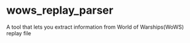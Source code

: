 # wows_replay_parser
A tool that lets you extract information from World of Warships(WoWS) replay file
